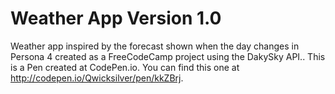 # Weather App Version 1.0
Weather app inspired by the forecast shown when the day changes in Persona 4 created as a FreeCodeCamp project using the DakySky API.. This is a Pen created at CodePen.io. You can find this one at http://codepen.io/Qwicksilver/pen/kkZBrj.
